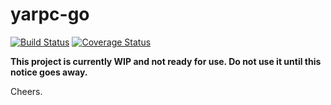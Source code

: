 # yarpc-go

[![Build Status][ci-img]][ci] [![Coverage Status][cov-img]][cov]

  [ci-img]: https://travis-ci.org/yarpc/yarpc-go.svg?branch=master
  [cov-img]: https://coveralls.io/repos/github/yarpc/yarpc-go/badge.svg?branch=master
  [ci]: https://travis-ci.org/yarpc/yarpc-go
  [cov]: https://coveralls.io/github/yarpc/yarpc-go?branch=master

**This project is currently WIP and not ready for use. Do not use it until this notice goes away.**

Cheers.
